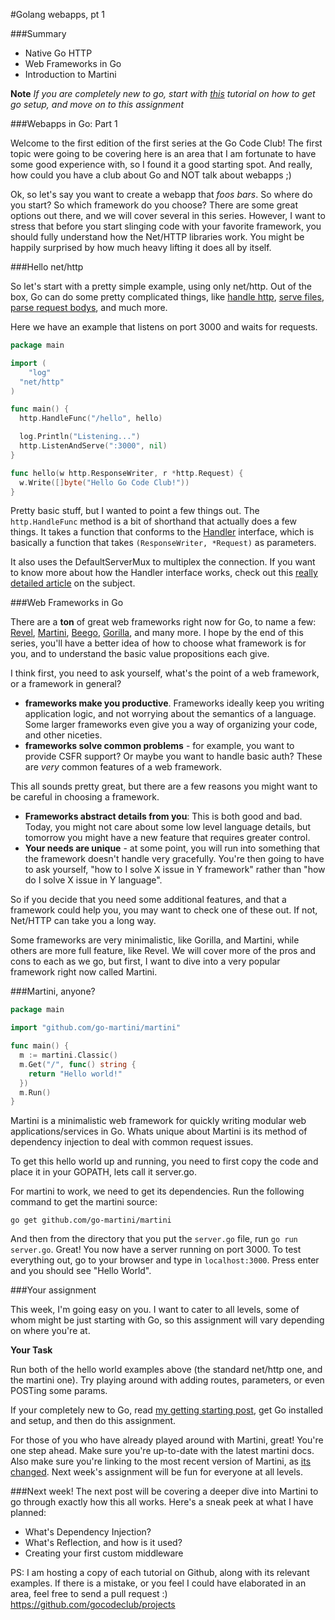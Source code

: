 #Golang webapps, pt 1

###Summary

- Native Go HTTP
- Web Frameworks in Go
- Introduction to Martini

**Note** *If you are completely new to go, start with [this](http://app.gocodeclub.com/t/gettings-started-with-go/12) tutorial on how to get go setup, and move on to this assignment*


###Webapps in Go: Part 1

Welcome to the first edition of the first series at the Go Code Club!  The first topic were going to be covering here is an area that I am fortunate to have some good experience with, so I found it a good starting spot. And really, how could you have a club about Go and NOT talk about webapps ;)

Ok, so let's say you want to create a webapp that *foos bars*.  So where do you start? So which framework do you choose?  There are some great options out there, and we will cover several in this series.  However, I want to stress that before you start slinging code with your favorite framework, you should fully understand how the Net/HTTP libraries work.  You might be happily surprised by how much heavy lifting it does all by itself.

###Hello net/http

So let's start with a pretty simple example, using only net/http.  Out of the box, Go can do some pretty complicated things, like [handle http](http://golang.org/pkg/net/http/), [serve files](http://golang.org/pkg/net/http/#FileServer), [parse request bodys](http://golang.org/pkg/encoding/json/), and much more.  

Here we have an example that listens on port 3000 and waits for requests.  

```go
package main

import (
    "log"
  "net/http"
)

func main() {
  http.HandleFunc("/hello", hello)

  log.Println("Listening...")
  http.ListenAndServe(":3000", nil)
}

func hello(w http.ResponseWriter, r *http.Request) {
  w.Write([]byte("Hello Go Code Club!"))
}
```

Pretty basic stuff, but I wanted to point a few things out.  The `http.HandleFunc` method is a bit of shorthand that actually does a few things.  It takes a function that conforms to the [Handler](http://golang.org/pkg/net/http/#Handler) interface, which is basically a function that takes `(ResponseWriter, *Request)` as parameters.  

It also uses the DefaultServerMux to multiplex the connection.  If you want to know more about how the Handler interface works, check out this [really detailed article](http://www.alexedwards.net/blog/a-recap-of-request-handling) on the subject.

###Web Frameworks in Go

There are a **ton** of great web frameworks right now for Go, to name a few: [Revel](http://revel.github.io/), [Martini](http://martini.codegangsta.io/), [Beego](http://beego.me/), [Gorilla](http://www.gorillatoolkit.org/), and many more.  I hope by the end of this series, you'll have a better idea of how to choose what framework is for you, and to understand the basic value propositions each give. 

I think first, you need to ask yourself, what's the point of a web framework, or a framework in general? 
   - **frameworks make you productive**.  Frameworks ideally keep you writing application logic, and not worrying about the semantics of a language.  Some larger frameworks even give you a way of organizing your code, and other niceties.
   - **frameworks solve common problems** - for example, you want to provide CSFR support?  Or maybe you want to handle basic auth?  These are *very* common features of a web framework. 

This all sounds pretty great, but there are a few reasons you might want to be careful in choosing a framework.  
   - **Frameworks abstract details from you**:  This is both good and bad.  Today, you might not care about some low level language details, but tomorrow you might have a new feature that requires greater control.  
   - **Your needs are unique** - at some point, you will run into something that the framework doesn't handle very gracefully.  You're then going to have to ask yourself, "how to I solve X issue in Y framework" rather than "how do I solve X issue in Y language".

So if you decide that you need some additional features, and that a framework could help you, you may want to check one of these out.  If not, Net/HTTP can take you a long way.

Some frameworks are very minimalistic, like Gorilla, and Martini, while others are more full feature, like Revel.  We will cover more of the pros and cons to each as we go, but first, I want to dive into a very popular framework right now called Martini.

###Martini, anyone?

```go
package main

import "github.com/go-martini/martini"

func main() {
  m := martini.Classic()
  m.Get("/", func() string {
    return "Hello world!"
  })
  m.Run()
}
```

Martini is a minimalistic web framework for quickly writing modular web applications/services in Go.  Whats unique about Martini is its method of dependency injection to deal with common request issues.  

To get this hello world up and running, you need to first copy the code and place it in your GOPATH, lets call it server.go.  

For martini to work, we need to get its dependencies.  Run the following command to get the martini source:

`go get github.com/go-martini/martini`

And then from the directory that you put the `server.go` file, run `go run server.go`.  Great!  You now have a server running on port 3000.  To test everything out, go to your browser and type in `localhost:3000`.  Press enter and you should see "Hello World".  

###Your assignment

This week, I'm going easy on you.  I want to cater to all levels, some of whom might be just starting with Go, so this assignment will vary depending on where you're at.

**Your Task**

Run both of the hello world examples above (the standard net/http one, and the martini one).  Try playing around with adding routes, parameters, or even POSTing some params. 

If your completely new to Go, read [my getting starting post](http://app.gocodeclub.com/t/gettings-started-with-go/12), get Go installed and setup, and then do this assignment.

For those of you who have already played around with Martini, great!  You're one step ahead.  Make sure you're up-to-date with the latest martini docs. Also make sure you're linking to the most recent version of Martini, as [its changed](https://groups.google.com/forum/#!topic/martini-go/hw8trVJXB2c). Next week's assignment will be fun for everyone at all levels.  

###Next week!
The next post will be covering a deeper dive into Martini to go through exactly how this all works.  Here's a sneak peek at what I have planned:

- What's Dependency Injection?
- What's Reflection, and how is it used?
- Creating your first custom middleware


PS: I am hosting a copy of each tutorial on Github, along with its relevant examples.  If there is a mistake, or you feel I could have elaborated in an area, feel free to send a pull request :) 
https://github.com/gocodeclub/projects


